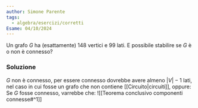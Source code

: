 ```yaml
---
author: Simone Parente
tags:
  - algebra/esercizi/corretti
Esame: 04/10/2024
---
```


Un grafo $G$ ha (esattamente) $148$ vertici e $99$ lati. E possibile stabilire se $G$ è o non è connesso?
### Soluzione
$G$ non è connesso, per essere connesso dovrebbe avere almeno $|V|-1$ lati, nel caso in cui fosse un grafo che non contiene [[Circuito|circuiti]], oppure:
Se $G$ fosse connesso, varrebbe che:
![[Teorema conclusivo componenti connesse#^1]]
